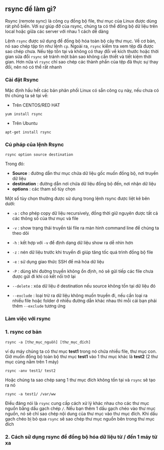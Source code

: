 ## rsync để làm gì?
Rsync (remote sync) là công cụ đồng bộ file, thư mục của Linux được dùng rát phổ biến. Với sự giúp đỡ của rsync, chúng ta có thể đồng bộ dữ liệu trên local hoặc giữa các server với nhau 1 cách dễ dàng

Lệnh `rsync` được sử dụng để đồng bộ hóa toàn bộ cây thư mục. Về cơ bản, nó sao chép tập tin như lệnh `cp`. Ngoài ra, `rsync` kiểm tra xem tệp đã được sao chép chưa. Nếu tệp tồn tại và không có thay đổi về kích thước hoặc thời gian sửa đổi `rsync` sẽ tránh một bản sao không cần thiết và tiết kiệm thời gian. Hơn nữa vì `rsync` chỉ sao chép các thành phần của tệp đã thực sự thay đổi, nên nó có thể rất nhanh

### Cài đặt Rsync
Mặc định hầu hết các bản phân phối Linux có sẵn công cụ này, nếu chưa có thì chúng ta sẽ tại về:
  * Trên CENTOS/RED HAT
   ```
   yum install rsync
   ```
  * Trên Ubuntu
   ```
   apt-get install rsync
   ```

### Cú pháp của lệnh Rsync

`rsync option source destination`

Trong đó:
 * **Source** : đường dẫn thư mục chứa dữ liệu gốc muốn đồng bộ, nơi truyền dữ liệu
 * **destination** : đường dẫn nơi chứa dữ liệu đồng bộ đến, nơi nhận dữ liệu
 * **options** : các tham số tùy chọn

Một số tùy chọn thường được sử dụng trong lệnh rsync được liệt kê bên dưới:
 * `-a` : cho phép copy dữ liệu recursively, đồng thời giữ nguyên được tất cả các thông số của thư mục và file
 
 * `-v` : show trạng thái truyền tải file ra màn hình command line để chúng ta theo dõi
 * `-h` : kết hợp với `-v` để định dạng dữ liệu show ra dễ nhìn hơn
 * `-z` : nén dữ liệu trước khi truyền đi giúp tăng tốc quá trình đồng bộ file
 * `-e` : sử dụng giao thức SSH để mã hóa dữ liệu
 * `-P` : dùng khi đường truyền không ổn định, nó sẽ gửi tiếp các file chưa được gửi đi khi có kết nối trở lại
 * `--delete` : xóa dữ liệu ở destination nếu source không tồn tại dữ liệu đó
 * `--exclude` : loại trừ ra dữ liệu không muốn truyền đi, nếu cần loại ra nhiều file hoặc folder ở nhiều đường dẫn khác nhau thì mỗi cái bạn phải thêm `--exclude` tương ứng

### Làm việc với rsync
### 1. rsync cơ bản

`rsync -a [thư_mục_nguồn] [thư_mục_đích]`

ví dụ máy chúng ta có thư mục **test1** trong nó chứa nhiều file, thư mục con. Giờ muốn đồng bộ toàn bộ thư mục **test1** vào 1 thư mục khác là **test2** (2 thư mục cùng nằm trên 1 máy)

`rsync -anv test1/ test2`

Hoặc chúng ta sao chép sang 1 thư mục đích không tồn tại và `rsync` sẽ tạo ra nó

`rsync -a test1/ /var/ww`

Điều đáng nói là `rsync` cung cấp cách xử lý khác nhau cho các thư mục nguồn bằng dấu gạch chép `/`. Nếu bạn thêm 1 dấu gạch chéo vào thư mục nguồn, nó sẽ chỉ sao chép nội dung của thư mục vào thư mục đích. Khi dấu gạch chéo bị bỏ qua `rsync` sẽ sao chép thư mục nguồn bên trong thư mục đích

### 2. Cách sử dụng rsync để đồng bộ hóa dữ liệu từ / đến 1 máy từ xa
